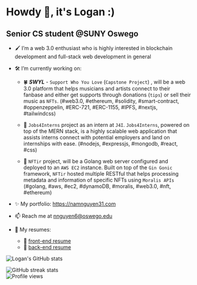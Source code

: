 # Howdy 👋, it's Logan :)
## Senior CS student @SUNY Oswego
<!-- ![Senior CS major @SUNY Oswego](https://pbs.twimg.com/profile_banners/1042005380211986441/1642665132/1500x500) -->

- 🖌 I’m a web 3.0 enthusiast who is highly interested in blockchain development and full-stack web development in general
- 🛠 I’m currently working on:

   - 🍀 ***SWYL*** - `Support Who You Love` (`Capstone Project`) , will be a web 3.0 platform that helps musicians and artists connect to their fanbase and either get supports through donations (`tips`) or sell their music as `NFTs`. (#web3.0, #ethereum, #solidity, #smart-contract, #oppenzeppelin, #ERC-721, #ERC-1155, #IPFS, #nextjs, #tailwindcss)
      
   - 🌿 `Jobs4Interns` project as an intern at `J4I`. `Jobs4Interns`, powered on top of the MERN stack, is a highly scalable web application that assists interns connect with potential employers and land on internships with ease. (#nodejs, #expressjs, #mongodb, #react, #css)
      
   - 🌱 `NFTir` project, will be a Golang web server configured and deployed to an `AWS EC2` instance. Built on top of the `Gin Gonic` framework, `NFTir` hosted multiple RESTful that helps processing metadata and information of specific NFTs using `Moralis APIs` (#golang, #aws, #ec2, #dynamoDB, #moralis, #web3.0, #nft, #ethereum)
      
- ✨ My portfolio: https://namnguyen31.com
- 📫 Reach me at nnguyen6@oswego.edu

- 📃 My resumes: 

     + 📗 [front-end resume](https://logann131.github.io/resume-fe/)
     + 📘 [back-end resume](https://logann131.github.io/resume-be/)

<!--   [![Top Langs](https://github-readme-stats.vercel.app/api/top-langs/?username=lgad31vn&hide=css,html&langs_count=8&layout=compact&theme=gotham)](https://github.com/lgad31vn/github-readme-stats) -->

  ![Logan's GitHub stats](https://github-readme-stats.vercel.app/api?username=logann131&hide=stars&show_icons=true&theme=gotham)
  
  ![GitHub streak stats](https://github-readme-streak-stats.herokuapp.com/?user=logann131&theme=gotham)  
  ![Profile views](https://gpvc.arturio.dev/lgad31vn)
<!--   [![Readme Card](https://github-readme-stats.vercel.app/api/pin/?username=lgad31vn&repo=Hashtology-dapp&theme=gotham)](https://github.com/lgad31vn/Hashtology-dapp) -->


